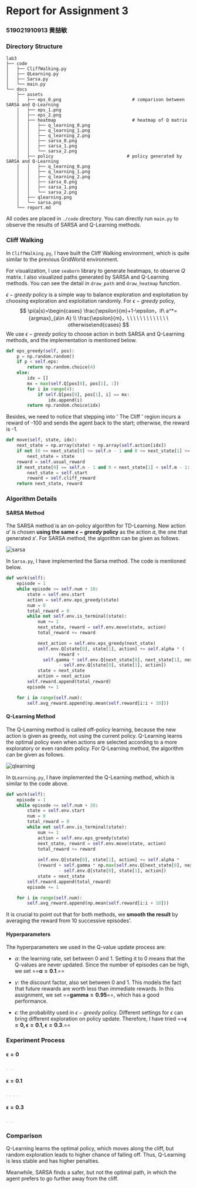 # Report for Assignment 3

### 519021910913 黄喆敏

### Directory Structure

````
lab3
├── code
│   ├── CliffWalking.py
│   ├── QLearning.py
│   ├── Sarsa.py
│   └── main.py
└── docs
    ├── assets
    │   ├── eps_0.png							# comparison between SARSA and Q-Learning
    │   ├── eps_1.png
    │   ├── eps_2.png
    │   ├── heatmap								# heatmap of Q matrix
    │   │   ├── q_learning_0.png
    │   │   ├── q_learning_1.png
    │   │   ├── q_learning_2.png
    │   │   ├── sarsa_0.png
    │   │   ├── sarsa_1.png
    │   │   └── sarsa_2.png
    │   ├── policy							  # policy generated by SARSA and Q-Learning
    │   │   ├── q_learning_0.png
    │   │   ├── q_learning_1.png
    │   │   ├── q_learning_2.png
    │   │   ├── sarsa_0.png
    │   │   ├── sarsa_1.png
    │   │   └── sarsa_2.png
    │   ├── qlearning.png
    │   └── sarsa.png
    └── report.md
````

All codes are placed in `./code` directory. You can directly run `main.py` to observe the results of SARSA and Q-Learning methods.



### Cliff Walking

In `CliffWalking.py`, I have built the Cliff Walking environment, which is quite similar to the previous GridWorld environment.

For visualization, I use `seaborn` library to generate heatmaps, to observe $Q$ matrix. I also visualized paths generated by SARSA and Q-Learning methods. You can see the detail in `draw_path` and `draw_heatmap` function.

 $\epsilon-greedy$ policy is a simple way to balance exploration and exploitation by choosing exploration and exploitation randomly.  For $\epsilon-greedy$ policy,
$$
\pi(a|s)=\begin{cases} \frac{\epsilon}{m}+1-\epsilon，if\ a^*={argmax}_{a\in A}  \\ \frac{\epsilon}{m}，\ \ \ \ \ \ \ \ \ \ \ \ \   otherwise\end{cases}
$$
We use $\epsilon-greedy$ policy to choose action in both SARSA and Q-Learning methods, and the implementation is mentioned below.

```python
def eps_greedy(self, pos):
    p = np.random.random()
    if p < self.eps:
        return np.random.choice(4)
    else:
        idx = []
        mx = max(self.Q[pos[0], pos[1], :])
        for i in range(4):
            if self.Q[pos[0], pos[1], i] == mx:
                idx.append(i)
        return np.random.choice(idx)
```

Besides, we need to notice that stepping into \' The Cliff \' region incurs a reward of -100 and sends the agent back to the start; otherwise, the reward is -1.

```python
def move(self, state, idx):
    next_state = np.array(state) + np.array(self.action[idx])
    if not (0 <= next_state[0] <= self.n - 1 and 0 <= next_state[1] <= self.m - 1):
        next_state = state
    reward = self.usual_reward
    if next_state[0] == self.n - 1 and 0 < next_state[1] < self.m - 1:
        next_state = self.start
        reward = self.cliff_reward
    return next_state, reward
```



### Algorithm Details

#### SARSA Method

The SARSA method is an on-policy algorithm for TD-Learning. New action $a'$ is chosen **using the same $\epsilon-greedy$ policy** as the action $a$, the one that generated $s'$. For SARSA method, the algorithm can be given as follows. 

![sarsa](./assets/sarsa.png)

In `Sarsa.py`, I have implemented the Sarsa method. The code is mentioned below.

```python
def work(self):
    episode = 1
    while episode <= self.num + 10:
        state = self.env.start
        action = self.env.eps_greedy(state)
        num = 0
        total_reward = 0
        while not self.env.is_terminal(state):
            num += 1
            next_state, reward = self.env.move(state, action)
            total_reward += reward

            next_action = self.env.eps_greedy(next_state)
            self.env.Q[state[0], state[1], action] += self.alpha * (
                    reward + 
              self.gamma * self.env.Q[next_state[0], next_state[1], next_action]
                    - self.env.Q[state[0], state[1], action])
            state = next_state
            action = next_action
        self.reward.append(total_reward)
        episode += 1

    for i in range(self.num):
        self.avg_reward.append(np.mean(self.reward[i:i + 10]))
```



#### Q-Learning Method

The Q-Learning method is called off-policy learning, because the new action is given as greedy, not using the current policy. Q-Learning learns the optimal policy even when actions are selected according to a more exploratory or even random policy. For Q-Learning method, the algorithm can be given as follows. 

![qlearning](./assets/qlearning.png)

In `QLearning.py`, I have implemented the Q-Learning method, which is similar to the code above.

```python
def work(self):
    episode = 1
    while episode <= self.num + 20:
        state = self.env.start
        num = 0
        total_reward = 0
        while not self.env.is_terminal(state):
            num += 1
            action = self.env.eps_greedy(state)
            next_state, reward = self.env.move(state, action)
            total_reward += reward
            
            self.env.Q[state[0], state[1], action] += self.alpha * 
            (reward + self.gamma * np.max(self.env.Q[next_state[0], next_state[1], :])
                    - self.env.Q[state[0], state[1], action])
            state = next_state
        self.reward.append(total_reward)
        episode += 1

    for i in range(self.num):
        self.avg_reward.append(np.mean(self.reward[i:i + 10]))
```

It is crucial to point out that for both methods, we **smooth the result** by averaging the reward from 10 successive episodes'.



#### Hyperparameters

The hyperparameters we used in the Q-value update process are:

- $\alpha$: the learning rate, set between 0 and 1. Setting it to 0 means that the Q-values are never updated. Since the number of episodes can be high, we set ==$\mathbf{\alpha=0.1}$.==

- $\gamma$: the discount factor, also set between 0 and 1. This models the fact that future rewards are worth less than immediate rewards. In this assignment, we set ==$\mathbf{gamma=0.95}$==, which has a good performance.

- $\epsilon$: the probability used in $\epsilon-greedy$ policy. Different settings for $\epsilon$ can bring different exploration on policy update. Therefore, I have tried  ==$\mathbf{\epsilon=0, \epsilon=0.1, \epsilon=0.3}$.==

  

### Experiment Process

#### $\mathbf{\epsilon=0}$

<img src="../docs/assets/eps_0.png" alt="eps_0" style="zoom:9%;" />

<img src="../docs/assets/policy/sarsa_0.png" alt="sarsa_0" style="zoom:5%;" />

<img src="/Users/xtommy/Desktop/cs489_lab/lab3/docs/assets/policy/q_learning_0.png" alt="q_learning_0" style="zoom:5%;" />

#### $\mathbf{\epsilon=0.1}$

<img src="../docs/assets/eps_1.png" alt="eps_1" style="zoom:9%;" />



<img src="/Users/xtommy/Desktop/cs489_lab/lab3/docs/assets/heatmap/sarsa_1.png" alt="sarsa_1" style="zoom:7%;" />

<img src="./assets/heatmap/q_learning_1.png" alt="q_learning_1" style="zoom:7%;" />

<img src="/Users/xtommy/Desktop/cs489_lab/lab3/docs/assets/policy/sarsa_1.png" alt="sarsa_1" style="zoom:5%;" />

<img src="/Users/xtommy/Desktop/cs489_lab/lab3/docs/assets/policy/q_learning_1.png" alt="q_learning_1" style="zoom:5%;" />



#### $\mathbf{\epsilon=0.3}$

<img src="/Users/xtommy/Desktop/cs489_lab/lab3/docs/assets/eps_2.png" alt="eps_2" style="zoom:9%;" />

<img src="../docs/assets/policy/sarsa_2.png" alt="sarsa_2" style="zoom:5%;" />

<img src="../docs/assets/policy/q_learning_2.png" alt="q_learning_2" style="zoom:5%;" />



### Comparison

Q-Learning learns the optimal policy, which moves along the cliff, but random exploration leads to higher chance of falling off. Thus, Q-Learning is less stable and has higher penalties. 

Meanwhile, SARSA finds a safer, but not the optimal path, in which the agent prefers to go further away from the cliff.
